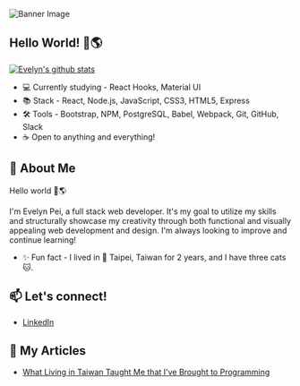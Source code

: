 ![Banner Image](https://github.com/pei-evelyn/pei-evelyn/blob/master/Images/banner.png)
## Hello World! 👋🌎

[![Evelyn's github stats](https://github-readme-stats.vercel.app/api?username=pei-evelyn&&hide=stars,contribs,issues&show_icons=true&bg_color=f4f7f7&title_color=65c0ba&icon_color=ffbd39&text_color=216583)](https://github.com/pei-evelyn/github-readme-stats)

- 💻 Currently studying - React Hooks, Material UI
- 📚 Stack - React, Node.js, JavaScript, CSS3, HTML5, Express
- 🛠 Tools -  Bootstrap, NPM, PostgreSQL, Babel, Webpack, Git, GitHub, Slack
- ☕ Open to anything and everything!

## 💬 About Me

Hello world 👋🌎

I'm Evelyn Pei, a full stack web developer. It's my goal to utilize my skills and structurally showcase my creativity through both functional and visually appealing web development and design. I'm always looking to improve and continue learning!

- ✨ Fun fact - I lived in 📍 Taipei, Taiwan for 2 years, and I have three cats 🐱.


## 📫 Let's connect!
- [LinkedIn](https://www.linkedin.com/in/evelyn-pei/)

## 📄 My Articles
- [What Living in Taiwan Taught Me that I've Brought to Programming](https://www.linkedin.com/pulse/what-living-taiwan-taught-me-ive-brought-programming-evelyn-pei/)
